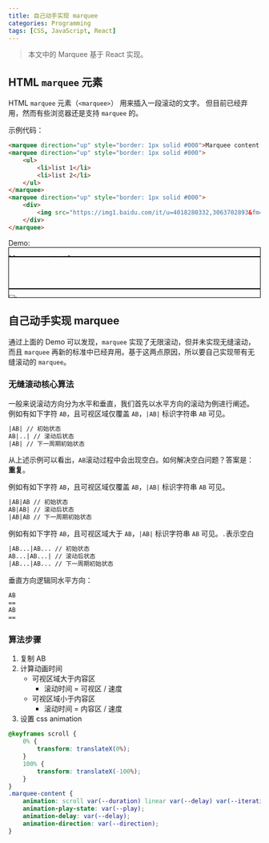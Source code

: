 ```yaml
---
title: 自己动手实现 marquee
categories: Programming
tags: [CSS, JavaScript, React]
---
```


> 本文中的 Marquee 基于 React 实现。

## HTML `marquee` 元素
HTML `marquee` 元素（`<marquee>`） 用来插入一段滚动的文字。 但目前已经弃用，然而有些浏览器还是支持 `marquee` 的。

示例代码：
```html
<marquee direction="up" style="border: 1px solid #000">Marquee content 1</marquee>
<marquee direction="up" style="border: 1px solid #000">
    <ul>
        <li>list 1</li>
        <li>list 2</li>
    </ul>
</marquee>
<marquee direction="up" style="border: 1px solid #000">
    <div>
        <img src="https://img1.baidu.com/it/u=4018280332,3063702893&fm=253&fmt=auto&app=138&f=JPEG?w=500&h=500" />
    </div>
</marquee>

```
Demo:
<marquee direction="up" style="border: 1px solid #000">Marquee content 1</marquee>
<marquee direction="up" style="border: 1px solid #000">
<ul>
<li>list 1</li>
<li>list 2</li>
</ul>
</marquee>
<marquee direction="up" style="border: 1px solid #000"><div><img src="https://img1.baidu.com/it/u=4018280332,3063702893&fm=253&fmt=auto&app=138&f=JPEG?w=500&h=500"/></div></marquee>


## 自己动手实现 marquee
通过上面的 Demo 可以发现，`marquee` 实现了无限滚动，但并未实现无缝滚动，而且 `marquee` 再新的标准中已经弃用。基于这两点原因，所以要自己实现带有无缝滚动的 `marquee`。

### 无缝滚动核心算法
一般来说滚动方向分为水平和垂直，我们首先以水平方向的滚动为例进行阐述。
例如有如下字符 `AB`，且可视区域仅覆盖 `AB`，`|AB|` 标识字符串 `AB` 可见。
```html
|AB| // 初始状态
AB|..| // 滚动后状态
|AB| // 下一周期初始状态
```
从上述示例可以看出，`AB`滚动过程中会出现空白。如何解决空白问题？答案是：**重复**。

例如有如下字符 `AB`，且可视区域仅覆盖 `AB`，`|AB|` 标识字符串 `AB` 可见。
```html
|AB|AB // 初始状态
AB|AB| // 滚动后状态
|AB|AB // 下一周期初始状态
```
例如有如下字符 `AB`，且可视区域大于 `AB`，`|AB|` 标识字符串 `AB` 可见。`.`表示空白
```html
|AB...|AB... // 初始状态
AB...|AB...| // 滚动后状态
|AB...|AB... // 下一周期初始状态
```
垂直方向逻辑同水平方向：
```html
AB
==
AB
==
```


### 算法步骤
1. 复制 AB
2. 计算动画时间
   - 可视区域大于内容区
     - 滚动时间 = 可视区 / 速度
   - 可视区域小于内容区
     - 滚动时间 = 内容区 / 速度
3. 设置 css animation


```css
@keyframes scroll {
    0% {
        transform: translateX(0%);
    }
    100% {
        transform: translateX(-100%);
    }
}
.marquee-content {
    animation: scroll var(--duration) linear var(--delay) var(--iteration-count);
    animation-play-state: var(--play);
    animation-delay: var(--delay);
    animation-direction: var(--direction);
}
```
